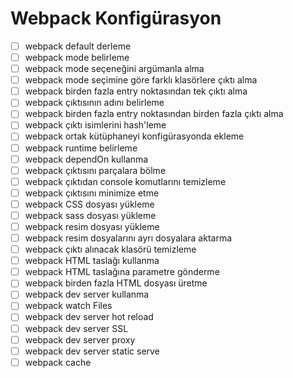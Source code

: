 # Webpack Konfigürasyon

- [ ] webpack default derleme
- [ ] webpack mode belirleme
- [ ] webpack mode seçeneğini argümanla alma
- [ ] webpack mode seçimine göre farklı klasörlere çıktı alma
- [ ] webpack birden fazla entry noktasından tek çıktı alma
- [ ] webpack çıktısının adını belirleme
- [ ] webpack birden fazla entry noktasından birden fazla çıktı alma
- [ ] webpack çıktı isimlerini hash'leme
- [ ] webpack ortak kütüphaneyi konfigürasyonda ekleme
- [ ] webpack runtime belirleme
- [ ] webpack dependOn kullanma
- [ ] webpack çıktısını parçalara bölme
- [ ] webpack çıktıdan console komutlarını temizleme
- [ ] webpack çıktısını minimize etme
- [ ] webpack CSS dosyası yükleme
- [ ] webpack sass dosyası yükleme
- [ ] webpack resim dosyası yükleme
- [ ] webpack resim dosyalarını ayrı dosyalara aktarma
- [ ] webpack çıktı alınacak klasörü temizleme
- [ ] webpack HTML taslağı kullanma
- [ ] webpack HTML taslağına parametre gönderme
- [ ] webpack birden fazla HTML dosyası üretme
- [ ] webpack dev server kullanma
- [ ] webpack watch Files
- [ ] webpack dev server hot reload
- [ ] webpack dev server SSL
- [ ] webpack dev server proxy
- [ ] webpack dev server static serve
- [ ] webpack cache